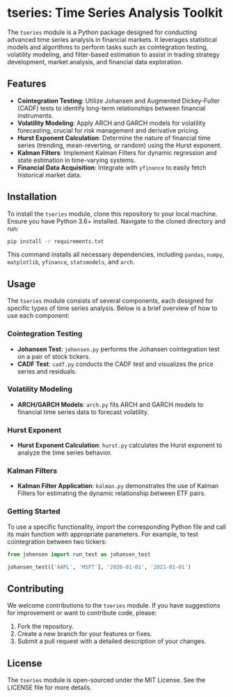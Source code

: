 # tseries: Time Series Analysis Toolkit

The `tseries` module is a Python package designed for conducting advanced time series analysis in financial markets. It leverages statistical models and algorithms to perform tasks such as cointegration testing, volatility modeling, and filter-based estimation to assist in trading strategy development, market analysis, and financial data exploration.

## Features

- **Cointegration Testing**: Utilize Johansen and Augmented Dickey-Fuller (CADF) tests to identify long-term relationships between financial instruments.
- **Volatility Modeling**: Apply ARCH and GARCH models for volatility forecasting, crucial for risk management and derivative pricing.
- **Hurst Exponent Calculation**: Determine the nature of financial time series (trending, mean-reverting, or random) using the Hurst exponent.
- **Kalman Filters**: Implement Kalman Filters for dynamic regression and state estimation in time-varying systems.
- **Financial Data Acquisition**: Integrate with `yfinance` to easily fetch historical market data.

## Installation

To install the `tseries` module, clone this repository to your local machine. Ensure you have Python 3.6+ installed. Navigate to the cloned directory and run:

```bash
pip install -r requirements.txt
```

This command installs all necessary dependencies, including `pandas`, `numpy`, `matplotlib`, `yfinance`, `statsmodels`, and `arch`.

## Usage

The `tseries` module consists of several components, each designed for specific types of time series analysis. Below is a brief overview of how to use each component:

### Cointegration Testing

- **Johansen Test**: `johensen.py` performs the Johansen cointegration test on a pair of stock tickers.
- **CADF Test**: `cadf.py` conducts the CADF test and visualizes the price series and residuals.

### Volatility Modeling

- **ARCH/GARCH Models**: `arch.py` fits ARCH and GARCH models to financial time series data to forecast volatility.

### Hurst Exponent

- **Hurst Exponent Calculation**: `hurst.py` calculates the Hurst exponent to analyze the time series behavior.

### Kalman Filters

- **Kalman Filter Application**: `kalman.py` demonstrates the use of Kalman Filters for estimating the dynamic relationship between ETF pairs.

### Getting Started

To use a specific functionality, import the corresponding Python file and call its main function with appropriate parameters. For example, to test cointegration between two tickers:

```python
from johensen import run_test as johansen_test

johansen_test(['AAPL', 'MSFT'], '2020-01-01', '2021-01-01')
```

## Contributing

We welcome contributions to the `tseries` module. If you have suggestions for improvement or want to contribute code, please:

1. Fork the repository.
2. Create a new branch for your features or fixes.
3. Submit a pull request with a detailed description of your changes.

## License

The `tseries` module is open-sourced under the MIT License. See the LICENSE file for more details.
